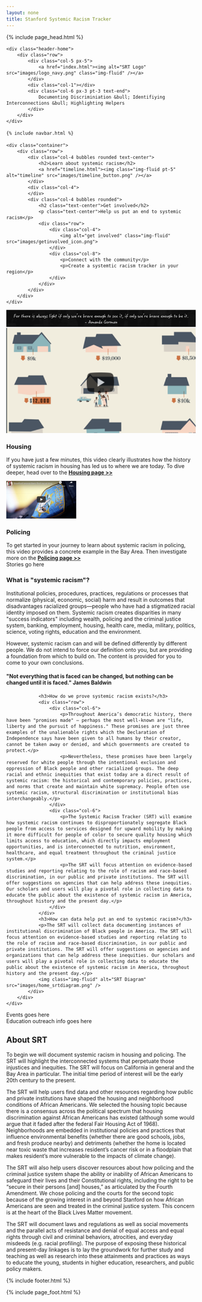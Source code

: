 ```yaml
---
layout: none
title: Stanford Systemic Racism Tracker
---
```

{% include page_head.html %}

<div class="home">

    <div class="header-home">
        <div class="row">
            <div class="col-5 px-5">
                <a href="index.html"><img alt="SRT Logo" src="images/logo_navy.png" class="img-fluid" /></a>
            </div>
            <div class="col-1"></div>
            <div class="col-6 px-3 pt-3 text-end">
                Documenting Discriminiation &bull; Identifiying Interconnections &bull; Highlighting Helpers
            </div>
        </div>
    </div>

    {% include navbar.html %}

    <div class="container">
        <div class="row">
            <div class="col-4 bubbles rounded text-center">
                <h2>Learn about systemic racism</h2>
                <a href="timeline.html"><img class="img-fluid pt-5" alt="timeline" src="images/timeline_button.png" /></a>
            </div>
            <div class="col-4">
            </div>
            <div class="col-4 bubbles rounded">
                <h2 class="text-center">Get involved</h2>
                <p class="text-center">Help us put an end to systemic racism</p>
                <div class="row">
                    <div class="col-4">
                        <img alt="get involved" class="img-fluid" src="images/getinvolved_icon.png">
                    </div>
                    <div class="col-8">
                        <p>Connect with the community</p>
                        <p>Create a systemtic racism tracker in your region</p>
                    </div>
                </div>
            </div>
        </div>
    </div>
</div>

<div class="quote-bar">
    <div class="container">
        <div class="row">
            <img alt="Amanda Gorman quote" class="img-fluid" src="images/gorman.png" />
        </div>
    </div>
</div>

<div class="features-bar">
    <div class="container features">
        <div class="row">
            <div class="col-6">
                <div class="row">
                    <div class="col">
                        <a href="https://www.segregatedbydesign.com/"><img class="img-fluid" alt="Housing video" src="images/housing_homepage.png"></a>
                    </div>
                    <div class="col">
                        <h3 class="feature-title">Housing</h3>
                        <p>If you have just a few minutes, this video clearly illustrates how the history of systemic racism in housing has led us to where we are today.  To dive deeper, head over to the <strong><a href="#">Housing page >></a></strong></p>
                    </div>
                </div>
            </div>
            <div class="col-6">
                <div class="row">
                    <div class="col">
                        <a href="https://news.stanford.edu/2016/06/15/stanford-big-data-study-finds-racial-disparities-oakland-calif-police-behavior-offers-solutions/"><img class="img-fluid" alt="Policing video" src="images/policing_homepage.png" height="100" /></a>
                    </div>
                    <div class="col">
                        <h3 class="feature-title">Policing</h3>
                        To get started in your journey to learn about systemic racism in policing, this video provides a concrete example in the Bay Area.  Then investigate more on the <strong><a href="#">Policing page >></a></strong>
                    </div>
                </div>
            </div>
        </div>
    </div>
</div>

<div class="stories-bar">
    <div class="container py-3">
        <div class="row">
            <div class="col">
                Stories go here
            </div>
        </div>
    </div>
</div>

<div class="explain-bar">
    <div class="container py-3">
        <div class="row">
            <div class="col">
                <h3>What is "systemic racism"?</h3>
                <div class="row">
                    <div class="col-6">
                        <p>Institutional policies, procedures, practices, regulations or processes that normalize (physical, economic, social) harm and result in outcomes that disadvantages racialized groups—people who have had a stigmatized racial identity imposed on them. Systemic racism creates disparities in many "success indicators" including wealth, policing and the criminal justice system, banking, employment, housing, health care, media, military, politics, science, voting rights, education and the environment.</p>
                    </div>
                    <div class="col-3">
                        <p>However, systemic racism can and will be defined differently by different people. We do not intend to force our definition onto you, but are providing a foundation from which to build on. The content is provided for you to come to your own conclusions.</p>
                    </div>
                    <div class="col-3">
                        <h4>"Not everything that is faced can be changed, but nothing can be changed until it is faced." James Baldwin</h4>
                    </div>
                </div>

                <h3>How do we prove systemic racism exists?</h3>
                <div class="row">
                    <div class="col-6">
                        <p>Throughout America’s democratic history, there have been "promises made" – perhaps the most well-known are "life, liberty and the pursuit of happiness." These promises are just three examples of the unalienable rights which the Declaration of Independence says have been given to all humans by their creator, cannot be taken away or denied, and which governments are created to protect.</p>
                        <p>Nevertheless, these promises have been largely reserved for white people through the intentional exclusion and oppression of Black people and other racialized groups. The deep racial and ethnic inequities that exist today are a direct result of systemic racism: the historical and contemporary policies, practices, and norms that create and maintain white supremacy. People often use systemic racism, structural discrimination or institutional bias interchangeably.</p>
                    </div>
                    <div class="col-6">
                        <p>The Systemic Racism Tracker (SRT) will examine how systemic racism continues to disproportionately segregate Black people from access to services designed for upward mobility by making it more difficult for people of color to secure quality housing which limits access to education, which directly impacts employment opportunities, and is interconnected to nutrition, environment, healthcare, and equal treatment throughout the criminal justice system.</p>
                        <p>The SRT will focus attention on evidence-based studies and reporting relating to the role of racism and race-based discrimination, in our public and private institutions. The SRT will offer suggestions on agencies that can help address these inequities. Our scholars and users will play a pivotal role in collecting data to educate the public about the existence of systemic racism in America, throughout history and the present day.</p>
                    </div>
                </div>
                <h3>How can data help put an end to systemic racism?</h3>
                <p>The SRT will collect data documenting instances of institutional discrimination of Black people in America. The SRT will focus attention on evidence-based studies and reporting relating to the role of racism and race-based discrimination, in our public and private institutions. The SRT will offer suggestions on agencies and organizations that can help address these inequities. Our scholars and users will play a pivotal role in collecting data to educate the public about the existence of systemic racism in America, throughout history and the present day.</p>
                <img class="img-fluid" alt="SRT Diagram" src="images/home_srtdiagram.png" />
            </div>
        </div>
    </div>
</div>

<div class="events-bar">
    <div class="container py-3">
        <div class="row">
            <div class="col">
                Events goes here
            </div>
        </div>
    </div>
</div>

<div class="edu-bar">
    <div class="container py-3">
        <div class="row">
            <div class="col">
                Education outreach info goes here
            </div>
        </div>
    </div>
</div>

<div class="about-bar">
    <div class="container py-3">
        <div class="row">
            <div class="col-6">
                <h2>About SRT</h2>
                <p>To begin we will document systemic racism in housing and policing. The SRT will highlight the interconnected systems that perpetuate those injustices and inequities. The SRT will focus on California in general and the Bay Area in particular. The initial time period of interest will be the early 20th century to the present.</p>
                <p>The SRT will help users find data and other resources regarding how public and private institutions have shaped the housing and neighborhood conditions of African Americans. We selected the housing topic because there is a consensus across the political spectrum that housing discrimination against African Americans has existed (although some would argue that it faded after the federal Fair Housing Act of 1968). Neighborhoods are embedded in institutional policies and practices that influence environmental benefits (whether there are good schools, jobs, and fresh produce nearby) and detriments (whether the home is located near toxic waste that increases resident’s cancer risk or in a floodplain that makes resident’s more vulnerable to the impacts of climate change).</p>
            </div>
            <div class="col-1"></div>
            <div class="col-5">
                <p>The SRT will also help users discover resources about how policing and the criminal justice system shape the ability or inability of African Americans to safeguard their lives and their Constitutional rights, including the right to be “secure in their persons [and] houses,” as articulated by the Fourth Amendment. We chose policing and the courts for the second topic because of the growing interest in and beyond Stanford on how African Americans are seen and treated in the criminal justice system. This concern is at the heart of the Black Lives Matter movement.</p>
                <p>The SRT will document laws and regulations as well as social movements and the parallel acts of resistance and denial of equal access and equal rights through civil and criminal behaviors, atrocities, and everyday misdeeds (e.g. racial profiling). The purpose of exposing these historical and present-day linkages is to lay the groundwork for further study and teaching as well as research into these attainments and practices as ways to educate the young, students in higher education, researchers, and public policy makers. </p>
            </div>
        </div>
    </div>
</div>

{% include footer.html %}

{% include page_foot.html %}
